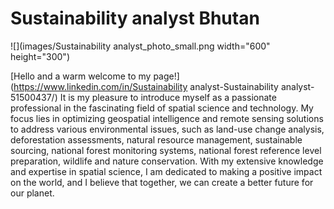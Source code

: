 # Sustainability analyst Bhutan
![](images/Sustainability analyst_photo_small.png width="600" height="300")

[Hello and a warm welcome to my page!](https://www.linkedin.com/in/Sustainability analyst-Sustainability analyst-51500437/) It is my pleasure to introduce myself as a passionate professional in the fascinating field of spatial science and technology. My focus lies in optimizing geospatial intelligence and remote sensing solutions to address various environmental issues, such as land-use change analysis, deforestation assessments, natural resource management, sustainable sourcing, national forest monitoring systems, national forest reference level preparation, wildlife and nature conservation. With my extensive knowledge and expertise in spatial science, I am dedicated to making a positive impact on the world, and I believe that together, we can create a better future for our planet.
